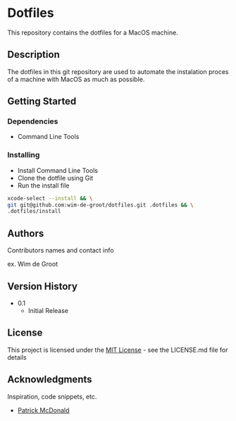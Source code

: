 # Dotfiles

This repository contains the dotfiles for a MacOS machine.

## Description

The dotfiles in this git repository are used to automate the instalation proces of a machine with MacOS as much as possible.

## Getting Started

### Dependencies

* Command Line Tools

### Installing

* Install Command Line Tools
* Clone the dotfile using Git
* Run the install file

```sh
xcode-select --install && \
git git@github.com:wim-de-groot/dotfiles.git .dotfiles && \
.dotfiles/install
```

## Authors

Contributors names and contact info

ex. Wim de Groot

## Version History

* 0.1
    * Initial Release

## License

This project is licensed under the [MIT License](https://github.com/degrootwim/dotfiles/LICENSE) - see the LICENSE.md file for details

## Acknowledgments

Inspiration, code snippets, etc.
* [Patrick McDonald](https://github.com/eieioxyz/dotfiles_macos)
